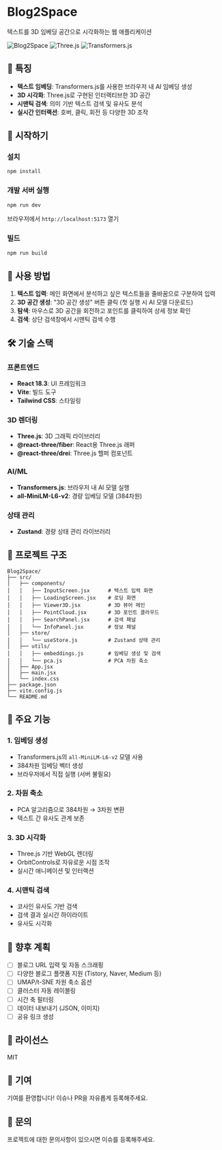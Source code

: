 # Blog2Space

텍스트를 3D 임베딩 공간으로 시각화하는 웹 애플리케이션

![Blog2Space](https://img.shields.io/badge/React-18.3.1-blue)
![Three.js](https://img.shields.io/badge/Three.js-0.163.0-green)
![Transformers.js](https://img.shields.io/badge/Transformers.js-2.17.1-orange)

## 🌟 특징

- **텍스트 임베딩**: Transformers.js를 사용한 브라우저 내 AI 임베딩 생성
- **3D 시각화**: Three.js로 구현된 인터랙티브한 3D 공간
- **시맨틱 검색**: 의미 기반 텍스트 검색 및 유사도 분석
- **실시간 인터랙션**: 호버, 클릭, 회전 등 다양한 3D 조작

## 🚀 시작하기

### 설치

```bash
npm install
```

### 개발 서버 실행

```bash
npm run dev
```

브라우저에서 `http://localhost:5173` 열기

### 빌드

```bash
npm run build
```

## 📖 사용 방법

1. **텍스트 입력**: 메인 화면에서 분석하고 싶은 텍스트들을 줄바꿈으로 구분하여 입력
2. **3D 공간 생성**: "3D 공간 생성" 버튼 클릭 (첫 실행 시 AI 모델 다운로드)
3. **탐색**: 마우스로 3D 공간을 회전하고 포인트를 클릭하여 상세 정보 확인
4. **검색**: 상단 검색창에서 시맨틱 검색 수행

## 🛠️ 기술 스택

### 프론트엔드

- **React 18.3**: UI 프레임워크
- **Vite**: 빌드 도구
- **Tailwind CSS**: 스타일링

### 3D 렌더링

- **Three.js**: 3D 그래픽 라이브러리
- **@react-three/fiber**: React용 Three.js 래퍼
- **@react-three/drei**: Three.js 헬퍼 컴포넌트

### AI/ML

- **Transformers.js**: 브라우저 내 AI 모델 실행
- **all-MiniLM-L6-v2**: 경량 임베딩 모델 (384차원)

### 상태 관리

- **Zustand**: 경량 상태 관리 라이브러리

## 📁 프로젝트 구조

```
Blog2Space/
├── src/
│   ├── components/
│   │   ├── InputScreen.jsx      # 텍스트 입력 화면
│   │   ├── LoadingScreen.jsx    # 로딩 화면
│   │   ├── Viewer3D.jsx         # 3D 뷰어 메인
│   │   ├── PointCloud.jsx       # 3D 포인트 클라우드
│   │   ├── SearchPanel.jsx      # 검색 패널
│   │   └── InfoPanel.jsx        # 정보 패널
│   ├── store/
│   │   └── useStore.js          # Zustand 상태 관리
│   ├── utils/
│   │   ├── embeddings.js        # 임베딩 생성 및 검색
│   │   └── pca.js               # PCA 차원 축소
│   ├── App.jsx
│   ├── main.jsx
│   └── index.css
├── package.json
├── vite.config.js
└── README.md
```

## 🔧 주요 기능

### 1. 임베딩 생성

- Transformers.js의 `all-MiniLM-L6-v2` 모델 사용
- 384차원 임베딩 벡터 생성
- 브라우저에서 직접 실행 (서버 불필요)

### 2. 차원 축소

- PCA 알고리즘으로 384차원 → 3차원 변환
- 텍스트 간 유사도 관계 보존

### 3. 3D 시각화

- Three.js 기반 WebGL 렌더링
- OrbitControls로 자유로운 시점 조작
- 실시간 애니메이션 및 인터랙션

### 4. 시맨틱 검색

- 코사인 유사도 기반 검색
- 검색 결과 실시간 하이라이트
- 유사도 시각화

## 🎯 향후 계획

- [ ] 블로그 URL 입력 및 자동 스크래핑
- [ ] 다양한 블로그 플랫폼 지원 (Tistory, Naver, Medium 등)
- [ ] UMAP/t-SNE 차원 축소 옵션
- [ ] 클러스터 자동 레이블링
- [ ] 시간 축 필터링
- [ ] 데이터 내보내기 (JSON, 이미지)
- [ ] 공유 링크 생성

## 📝 라이선스

MIT

## 🤝 기여

기여를 환영합니다! 이슈나 PR을 자유롭게 등록해주세요.

## 📧 문의

프로젝트에 대한 문의사항이 있으시면 이슈를 등록해주세요.
